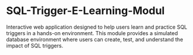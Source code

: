 # SQL-Trigger-E-Learning-Modul
Interactive web application designed to help users learn and practice SQL triggers in a hands-on environment. This module provides a simulated database environment where users can create, test, and understand the impact of SQL triggers.
